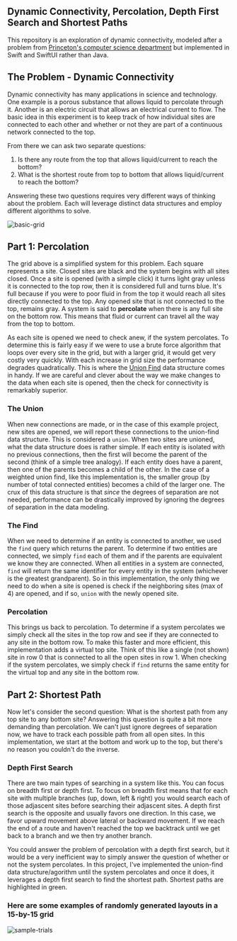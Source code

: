 ## Dynamic Connectivity, Percolation, Depth First Search and Shortest Paths
This repository is an exploration of dynamic connectivity, modeled after a problem from [Princeton's computer science department](https://coursera.cs.princeton.edu/algs4/assignments/percolation/specification.php) but implemented in Swift and SwiftUI rather than Java.


## The Problem - Dynamic Connectivity
Dynamic connectivity has many applications in science and technology. One example is a porous substance that allows liquid to percolate through it. Another is an electric circuit that allows an electrical current to flow. The basic idea in this experiment is to keep track of how individual sites are connected to each other and whether or not they are part of a continuous network connected to the top.

From there we can ask two separate questions:

1. Is there any route from the top that allows liquid/current to reach the bottom?
2. What is the shortest route from top to bottom that allows liquid/current to reach the bottom?

Answering these two questions requires very different ways of thinking about the problem. Each will leverage distinct data structures and employ different algorithms to solve.

![basic-grid](https://user-images.githubusercontent.com/11002/130969112-afd5f622-f483-460d-a278-eab00e13bd38.gif)

## Part 1: Percolation
The grid above is a simplified system for this problem. Each square represents a site. Closed sites are black and the system begins with all sites closed. Once a site is opened (with a simple click) it turns light gray unless it is connected to the top row, then it is considered full and turns blue. It's full because if you were to poor fluid in from the top it would reach all sites directly connected to the top. Any opened site that is not connected to the top, remains gray. A system is said to **percolate** when there is any full site on the bottom row. This means that fluid or current can travel all the way from the top to bottom.

As each site is opened we need to check anew, if the system percolates. To determine this is fairly easy if we were to use a brute force algorithm that loops over every site in the grid, but with a larger grid, it would get very costly very quickly. With each increase in grid size the performance degrades quadratically. This is where the [Union Find](https://en.wikipedia.org/wiki/Disjoint-set_data_structure) data structure comes in handy. If we are careful and clever about the way we make changes to the data when each site is opened, then the check for connectivity is remarkably superior.

### The Union
When new connections are made, or in the case of this example project, new sites are opened, we will report these connections to the union-find data structure. This is considered a `union`. When two sites are unioned, what the data structure does is rather simple. If each entity is isolated with no previous connections, then the first will become the parent of the second (think of a simple tree analogy). If each entity does have a parent, then one of the parents becomes a child of the other. In the case of a weighted union find, like this implementation is, the smaller group (by number of total connected entities) becomes a child of the larger one. The crux of this data structure is that _since_ the degrees of separation are not needed, performance can be drastically improved by ignoring the degrees of separation in the data modeling.

### The Find
When we need to determine if an entity is connected to another, we used the `find` query which returns the parent. To determine if two entities are connected, we simply `find` each of them and if the parents are equivalent we know they are connected. When all entities in a system are connected, `find` will return the same identifier for every entity in the system (whichever is the greatest grandparent). So in this implementation, the only thing we need to do when a site is opened is check if the neighboring sites (max of 4) are opened, and if so, `union` with the newly opened site.

### Percolation
This brings us back to percolation. To determine if a system percolates we simply check all the sites in the top row and see if they are connected to any site in the bottom row. To make this faster and more efficient, this implementation adds a virtual top site. Think of this like a single (not shown) site in row 0 that is connected to all the open sites in row 1. When checking if the system percolates, we simply check if  `find` returns the same entity for the virtual top and any site in the bottom row.

## Part 2: Shortest Path
Now let's consider the second question: What is the shortest path from any top site to any bottom site? Answering this question is quite a bit more demanding than percolation. We can't just ignore degrees of separation now, we have to track each possible path from all open sites. In this implementation, we start at the bottom and work up to the top, but there's no reason you couldn't do the inverse.

### Depth First Search
There are two main types of searching in a system like this. You can focus on breadth first or depth first. To focus on breadth first means that for each site with multiple branches (up, down, left & right) you would search each of those adjascent sites before searching their adjascent sites. A depth first search is the opposite and usually favors one direction. In this case, we favor upward movement above lateral or backward movement. If we reach the end of a route and haven't reached the top we backtrack until we get back to a branch and we then try another branch.

You could answer the problem of percolation with a depth first search, but it would be a very inefficient way to simply answer the question of whether or not the system percolates. In this project, I've implemented the union-find data structure/agorithm until the system percolates and once it does, it leverages a depth first search to find the shortest path. Shortest paths are highlighted in green.

### Here are some examples of randomly generated layouts in a 15-by-15 grid
![sample-trials](https://user-images.githubusercontent.com/11002/130969152-e2a90221-29d3-4d8b-86fd-23db3a2ff62a.gif)


